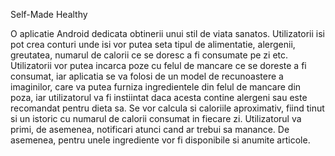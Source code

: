 Self-Made Healthy

O aplicatie Android dedicata obtinerii unui stil de viata sanatos. Utilizatorii isi pot crea conturi unde isi vor putea seta tipul de alimentatie, alergenii, greutatea, numarul de calorii ce se doresc a fi consumate pe zi etc. Utilizatorii vor putea incarca poze cu felul de mancare ce se doreste a fi consumat, iar aplicatia se va folosi de un model de recunoastere a imaginilor, care va putea furniza ingredientele din felul de mancare din poza, iar utilizatorul va fi instiintat daca acesta contine alergeni sau este recomandat pentru dieta sa. Se vor calcula si caloriile aproximativ, fiind tinut si un istoric cu numarul de calorii consumat in fiecare zi. Utilizatorul va primi, de asemenea, notificari atunci cand ar trebui sa manance. De asemenea, pentru unele ingrediente vor fi disponibile si anumite articole.